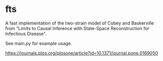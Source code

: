 # fts

A fast implementation of the two-strain model of Cobey and Baskerville
from "Limits to Causal Inference with State-Space Reconstruction for
Infectious Disease".

See main.py for example usage.

https://journals.plos.org/plosone/article?id=10.1371/journal.pone.0169050
